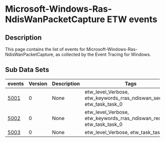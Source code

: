 # Microsoft-Windows-Ras-NdisWanPacketCapture ETW events

## Description
This page contains the list of events for Microsoft-Windows-Ras-NdisWanPacketCapture, as collected by the Event Tracing for Windows.

## Sub Data Sets
|events|Version|Description|Tags|
|---|---|---|---|
|[5001](events/event-5001.md)|0|None|etw_level_Verbose, etw_keywords_rras_ndiswan_sendpath, etw_task_task_0|
|[5002](events/event-5002.md)|0|None|etw_level_Verbose, etw_keywords_rras_ndiswan_recvpath, etw_task_task_0|
|[5003](events/event-5003.md)|0|None|etw_level_Verbose, etw_task_task_0|
